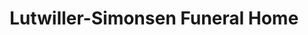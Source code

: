 ---
title: "Lutwiller-Simonsen Funeral Home"
url: /ashland/lutwiller-simonsen-funeral-home/
shop: funeral directors
---